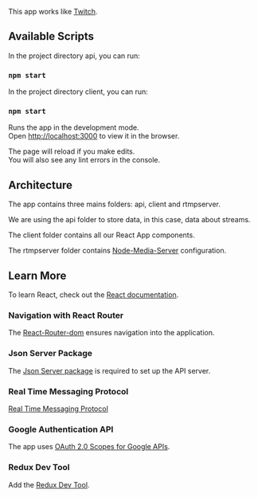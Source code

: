 
This app works like [Twitch](https://www.twitch.tv/).

## Available Scripts

In the project directory api, you can run:

### `npm start`

In the project directory client, you can run:

### `npm start`

Runs the app in the development mode.<br />
Open [http://localhost:3000](http://localhost:3000) to view it in the browser.

The page will reload if you make edits.<br />
You will also see any lint errors in the console.

## Architecture

The app contains three mains folders: api, client and rtmpserver.

We are using the api folder to store data, in this case, data about streams.

The client folder contains all our React App components.

The rtmpserver folder contains [Node-Media-Server](https://github.com/illuspas/Node-Media-Server
) configuration.

## Learn More

To learn React, check out the [React documentation](https://reactjs.org/).

### Navigation with React Router

The [React-Router-dom](https://www.npmjs.com/package/react-router-dom) ensures navigation into the application.

### Json Server Package

The [Json Server package](https://www.npmjs.com/package/json-server) is required to set up the API server.

### Real Time Messaging Protocol

[Real Time Messaging Protocol](https://www.adobe.com/devnet/rtmp.html)

### Google Authentication API

The app uses [OAuth 2.0 Scopes for Google APIs](https://developers.google.com/identity/protocols/googlescopes).


### Redux Dev Tool

Add the [Redux Dev Tool](https://chrome.google.com/webstore/detail/redux-devtools/lmhkpmbekcpmknklioeibfkpmmfibljd?hl=fr).






